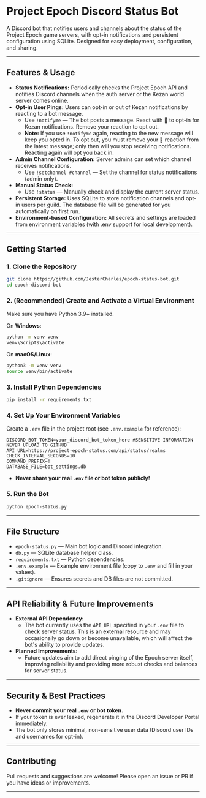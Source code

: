 # Project Epoch Discord Status Bot

A Discord bot that notifies users and channels about the status of the Project Epoch game servers, with opt-in notifications and persistent configuration using SQLite. Designed for easy deployment, configuration, and sharing.

---


## Features & Usage

- **Status Notifications:** Periodically checks the Project Epoch API and notifies Discord channels when the auth server or the Kezan world server comes online.
- **Opt-in User Pings:** Users can opt-in or out of Kezan notifications by reacting to a bot message.
    - Use `!notifyme` — The bot posts a message. React with 🔔 to opt-in for Kezan notifications. Remove your reaction to opt out.
    - **Note:** If you use `!notifyme` again, reacting to the new message will keep you opted in. To opt out, you must remove your 🔔 reaction from the latest message; only then will you stop receiving notifications. Reacting again will opt you back in.
- **Admin Channel Configuration:** Server admins can set which channel receives notifications.
    - Use `!setchannel #channel` — Set the channel for status notifications (admin only).
- **Manual Status Check:**
    - Use `!status` — Manually check and display the current server status.
- **Persistent Storage:** Uses SQLite to store notification channels and opt-in users per guild. The database file will be generated for you automatically on first run.
- **Environment-based Configuration:** All secrets and settings are loaded from environment variables (with .env support for local development).

---

## Getting Started

### 1. Clone the Repository
```sh
git clone https://github.com/JesterCharles/epoch-status-bot.git
cd epoch-discord-bot
```


### 2. (Recommended) Create and Activate a Virtual Environment
Make sure you have Python 3.9+ installed.

On **Windows**:
```sh
python -m venv venv
venv\Scripts\activate
```
On **macOS/Linux**:
```sh
python3 -m venv venv
source venv/bin/activate
```

### 3. Install Python Dependencies
```sh
pip install -r requirements.txt
```

### 4. Set Up Your Environment Variables
Create a `.env` file in the project root (see `.env.example` for reference):
```env
DISCORD_BOT_TOKEN=your_discord_bot_token_here #SENSITIVE INFORMATION NEVER UPLOAD TO GITHUB
API_URL=https://project-epoch-status.com/api/status/realms
CHECK_INTERVAL_SECONDS=10
COMMAND_PREFIX=!
DATABASE_FILE=bot_settings.db
```
- **Never share your real `.env` file or bot token publicly!**

### 5. Run the Bot
```sh
python epoch-status.py
```

---

## File Structure
- `epoch-status.py` — Main bot logic and Discord integration.
- `db.py` — SQLite database helper class.
- `requirements.txt` — Python dependencies.
- `.env.example` — Example environment file (copy to `.env` and fill in your values).
- `.gitignore` — Ensures secrets and DB files are not committed.

---


## API Reliability & Future Improvements

- **External API Dependency:**
    - The bot currently uses the `API_URL` specified in your `.env` file to check server status. This is an external resource and may occasionally go down or become unavailable, which will affect the bot's ability to provide updates.
- **Planned Improvements:**
    - Future updates aim to add direct pinging of the Epoch server itself, improving reliability and providing more robust checks and balances for server status.

---

## Security & Best Practices
- **Never commit your real `.env` or bot token.**
- If your token is ever leaked, regenerate it in the Discord Developer Portal immediately.
- The bot only stores minimal, non-sensitive user data (Discord user IDs and usernames for opt-in).

---

## Contributing
Pull requests and suggestions are welcome! Please open an issue or PR if you have ideas or improvements.

---
